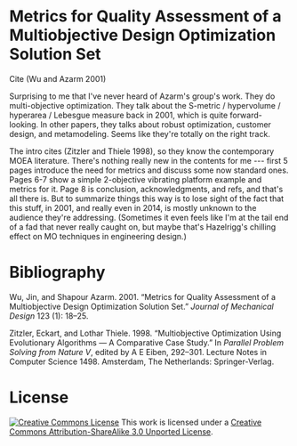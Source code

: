 Metrics for Quality Assessment of a Multiobjective Design Optimization Solution Set
===================================================================================

Cite (Wu and Azarm 2001)

Surprising to me that I've never heard of Azarm's group's work. They do multi-objective optimization. They talk about the S-metric / hypervolume / hyperarea / Lebesgue measure back in 2001, which is quite forward-looking. In other papers, they talks about robust optimization, customer design, and metamodeling. Seems like they're totally on the right track.

The intro cites (Zitzler and Thiele 1998), so they know the contemporary MOEA literature. There's nothing really new in the contents for me --- first 5 pages introduce the need for metrics and discuss some now standard ones. Pages 6-7 show a simple 2-objective vibrating platform example and metrics for it. Page 8 is conclusion, acknowledgments, and refs, and that's all there is. But to summarize things this way is to lose sight of the fact that this stuff, in 2001, and really even in 2014, is mostly unknown to the audience they're addressing. (Sometimes it even feels like I'm at the tail end of a fad that never really caught on, but maybe that's Hazelrigg's chilling effect on MO techniques in engineering design.)

Bibliography
============

Wu, Jin, and Shapour Azarm. 2001. “Metrics for Quality Assessment of a Multiobjective Design Optimization Solution Set.” *Journal of Mechanical Design* 123 (1): 18–25.

Zitzler, Eckart, and Lothar Thiele. 1998. “Multiobjective Optimization Using Evolutionary Algorithms — A Comparative Case Study.” In *Parallel Problem Solving from Nature V*, edited by A E Eiben, 292–301. Lecture Notes in Computer Science 1498. Amsterdam, The Netherlands: Springer-Verlag.

License
=======

[![Creative Commons License](http://i.creativecommons.org/l/by-sa/3.0/88x31.png)](http://creativecommons.org/licenses/by-sa/3.0/deed.en_US)
This work is licensed under a [Creative Commons Attribution-ShareAlike 3.0 Unported License](http://creativecommons.org/licenses/by-sa/3.0/deed.en_US).
